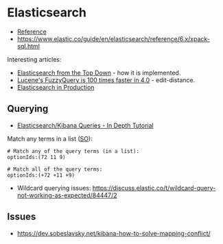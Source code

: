 # Elasticsearch

* [Reference](https://www.elastic.co/guide/en/elasticsearch/reference/current/index.html)
* <https://www.elastic.co/guide/en/elasticsearch/reference/6.x/xpack-sql.html>

Interesting articles:
* [Elasticsearch from the Top Down](https://www.elastic.co/blog/found-elasticsearch-top-down) - how it is implemented.
* [Lucene's FuzzyQuery is 100 times faster in 4.0](http://blog.mikemccandless.com/2011/03/lucenes-fuzzyquery-is-100-times-faster.html) - edit-distance.
* [Elasticsearch in Production](https://www.elastic.co/blog/found-elasticsearch-in-production)

## Querying

* [Elasticsearch/Kibana Queries - In Depth Tutorial](https://www.timroes.de/2016/05/29/elasticsearch-kibana-queries-in-depth-tutorial/)

Match any terms in a list ([SO](https://stackoverflow.com/questions/50473420/lucene-query-for-array-and-in-all-in-any-in-operations)):



```
# Match any of the query terms (in a list):
optionIds:(72 11 9)

# Match all of the query terms:
optionIds:(+72 +11 +9)
```

* Wildcard querying issues: <https://discuss.elastic.co/t/wildcard-query-not-working-as-expected/84447/2>

## Issues

* <https://dev.sobeslavsky.net/kibana-how-to-solve-mapping-conflict/>
